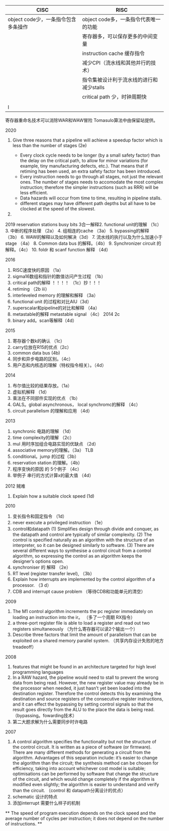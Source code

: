 | CISC                                | RISC                                     |
| ----------------------------------- | ---------------------------------------- |
| object code少，一条指令包含多条操作 | object code多，一条指令代表唯一的功能    |
|                                     | 寄存器多，可以保存更多的中间变量         |
|                                     | instruction cache 缓存指令               |
|                                     | 减少CPI（流水线和其他并行的技术）        |
|                                     | 指令集被设计利于流水线的进行和减少stalls |
|                                     | critical path 少，时钟周期快                           |
|                                     |                                          |
l                                    |                                          |

寄存器重命名技术可以消除WAR和WAW冒险
Tomasulo算法中由保留站提供。

2020
1. Give three reasons that a pipeline will achieve a speedup factor which is less than the number of stages (2e)

   * Every clock cycle needs to be longer (by a small safety factor) than the delay on the critical path, to allow for minor variations (for example, tiny manufacturing defects, etc.). That means that if retiming has been used, an extra safety factor has been introduced.
   *  Every instruction needs to go through all stages, not just the relevant ones. The number of stages needs to accomodate the most complex instruction; therefore the simpler instructions (such as RRR) will be less efficient.
   *  Data hazards will occur from time to time, resulting in pipeline stalls.
   *  different stages may have different path depths but all have to be clocked at the speed of the slowest. 
3. 

2019
reservation stations
busy bits                 3合一解释2.  functional unit的理解 （1c）
3.  中断的程序处理 （2a）
4.  组相连的cache （3a）
5.  bypassing的解释 （3b）
6.  WAW的解释以及如何解决（3d）
7.  流水线的执行以及为什么加速小于stage （4a）
8.  Common data bus 的解释。（4b）
9.   Synchronizer circuit 的解释。（4c）
10.   foldr 和 scanf function 解释 （4d）

2016
1. RISC速度快的原因 （1a）
2. sigma16数组和指针的数值访问产生过程 （1b）
3. critical path的解释 ！！！！ （1c）抄！！！
4. retiming  （2b iii）
5. interleveled memory 的理解和解释 （3a）
6. functional unit 的过程和对比AlU（3d）
7. superscalar和pipeline的对比和解释 （4a）
8. metastable的解释  metastable signal （4c）  2014 2c
9. binary add。scan等解释（4d）

2015
1. 寄存器个数k的确认 （1c）
2. carry位放在R15的优点（2c）
3. common data bus (4b)
4. 同步和异步电路的区别。（4c）
5. 用户态和内核态的理解（特权指令相关）。（4d）

2014
1. 布尔值比较的结果存放。（1a）
2. 虚拟机解释 （1d）
3. 乘法在不同部件实现的优点 （1b）
4. GALS。global asynchronous， local synchromc的解释 （4c）
5. circuit parallelism 的理解和应用 （4d）

2013
1. synchronic 电路的理解 （1d）
2. time complexity的理解 （2c）
3. mul 用时序加组合电路实现的优缺点 （2d）
4. associative memory的理解。（3a）   TLB
5. conditional。jump 的过程（3b）
6. reservation station 的理解。（4b）
7. 程序变快的原因 的 5个例子 （4c）
8. 举例子  串行的方式计算x的最大值 （4d）

2012   贼难
1. Explain how a suitable clock speed (1d)

2010
1. 变长指令和固定指令 （1d）
2. never execute a privileged instruction 	（1e）
3. control和datapath   (1) Simplifies design through divide and conquer, as the datapath and control are typically of similar complexity. (2) The control is specified naturally as an algorithm with the structure of an interpreter, so it can be designed similarly to software. (3) There are several different ways to synthesise a control circuit from a control algorithm, so expressing the control as an algorithm keeps the designer’s options open. 
4. synchroniser 的 解释 （2e）
5. RT level (register transfer level),  （3b）
6. Explain how interrupts are implemented by the control algorithm of a processor. （3 d）
7. CDB and interrupt cause problem  （等待CDB和功能单元的清空）

2009
1. The M1 control algorithm increments the pc register immediately on loading an instruction into the ir。 （多了一个周期 RX指令）
2. a three-port register file is able to load a register and read out two registers simultaneously （为什么寄存器可以读2个输出一个）
3. Describe three factors that limit the amount of parallelism that can be exploited on a shared memory parallel system.  （共享内存设计失败的地方  treadeoff）

2008
1. features that might be found in an architecture targeted for high level programming languages  
2. In a RAW hazard, the pipeline would need to stall to prevent the wrong data from being read. However, the new register value may already be in the processor when needed, it just hasn’t yet been loaded into the destination register. Therefore the control detects this by examining the destination and source registers of the consecutive register instructions, and it can effect the bypassing by setting control signals so that the result goes directly from the ALU to the place the data is being read. （bypassing。fowarding技术）
3.   第二大题求解为什么需要同步时许电路

2007
1. A control algorithm specifies the functionality but not the structure of the control circuit. It is written as a piece of software (or firmware). There are many different methods for generating a circuit from the algorithm. Advantages of this separation include: it’s easier to change the algorithm than the circuit; the synthesis method can be chosen for efficiency, taking into account whichever cost model is suitable; optimisations can be performed by software that change the structure of the circuit, and which would change completely if the algorithm is modified even slightly; the algorithm is easier to understand and verify than the circuit.   （control 和 datapath分离设计的优点）
2.  schematic 设计的特点
3.  添加interrupt 需要什么样子的机制

 ** The speed of program execution depends on the clock speed and the average number of cycles per instruction; it does not depend on the number of instructions. **